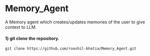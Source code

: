 # Memory_Agent
A Memory agent which creates/updates memories of the user to give context to LLM.


#### 1)  git clone the repository.
```
git clone https://github.com/rooshil-bhatia/Memory_Agent.git
```
